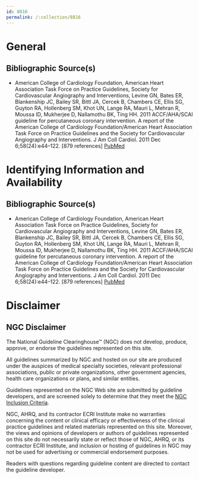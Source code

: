 ```yaml
---
id: 8816
permalink: /:collection/8816
---
```


# General

## Bibliographic Source(s)

- American College of Cardiology Foundation, American Heart Association Task Force on Practice Guidelines, Society for Cardiovascular Angiography and Interventions, Levine GN, Bates ER, Blankenship JC, Bailey SR, Bittl JA, Cercek B, Chambers CE, Ellis SG, Guyton RA, Hollenberg SM, Khot UN, Lange RA, Mauri L, Mehran R, Moussa ID, Mukherjee D, Nallamothu BK, Ting HH. 2011 ACCF/AHA/SCAI guideline for percutaneous coronary intervention. A report of the American College of Cardiology Foundation/American Heart Association Task Force on Practice Guidelines and the Society for Cardiovascular Angiography and Interventions. J Am Coll Cardiol. 2011 Dec 6;58(24):e44–122. [879 references] [ PubMed ](http://www.ncbi.nlm.nih.gov/entrez/query.fcgi?cmd=Retrieve&db=pubmed&dopt=Abstract&list_uids=22070834)

# Identifying Information and Availability

## Bibliographic Source(s)

- American College of Cardiology Foundation, American Heart Association Task Force on Practice Guidelines, Society for Cardiovascular Angiography and Interventions, Levine GN, Bates ER, Blankenship JC, Bailey SR, Bittl JA, Cercek B, Chambers CE, Ellis SG, Guyton RA, Hollenberg SM, Khot UN, Lange RA, Mauri L, Mehran R, Moussa ID, Mukherjee D, Nallamothu BK, Ting HH. 2011 ACCF/AHA/SCAI guideline for percutaneous coronary intervention. A report of the American College of Cardiology Foundation/American Heart Association Task Force on Practice Guidelines and the Society for Cardiovascular Angiography and Interventions. J Am Coll Cardiol. 2011 Dec 6;58(24):e44–122. [879 references] [ PubMed ](http://www.ncbi.nlm.nih.gov/entrez/query.fcgi?cmd=Retrieve&db=pubmed&dopt=Abstract&list_uids=22070834)

# Disclaimer

## NGC Disclaimer

The National Guideline Clearinghouse™ (NGC) does not develop, produce, approve, or endorse the guidelines represented on this site.

All guidelines summarized by NGC and hosted on our site are produced under the auspices of medical specialty societies, relevant professional associations, public or private organizations, other government agencies, health care organizations or plans, and similar entities.

Guidelines represented on the NGC Web site are submitted by guideline developers, and are screened solely to determine that they meet the [NGC Inclusion Criteria](/help-and-about/summaries/inclusion-criteria).

NGC, AHRQ, and its contractor ECRI Institute make no warranties concerning the content or clinical efficacy or effectiveness of the clinical practice guidelines and related materials represented on this site. Moreover, the views and opinions of developers or authors of guidelines represented on this site do not necessarily state or reflect those of NGC, AHRQ, or its contractor ECRI Institute, and inclusion or hosting of guidelines in NGC may not be used for advertising or commercial endorsement purposes.

Readers with questions regarding guideline content are directed to contact the guideline developer.

